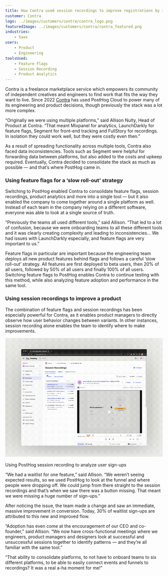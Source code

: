 ```yaml
---
title: How Contra used session recordings to improve registrations by 30%
customer: Contra
logo: ../images/customers/contra/contra_logo.png
featuredImage: ../images/customers/contra/contra_featured.png
industries:
    - Saas
users:
    - Product
    - Engineering
toolsUsed:
    - Feature Flags
    - Session Recording
    - Product Analytics
---
```


Contra is a freelance marketplace service which empowers its community of independent creatives and engineers to find work that fits the way they want to live. Since 2022 [Contra](http://www.contra.com) has used PostHog Cloud to power many of its engineering and product decisions, though previously the stack was a lot more complex.

“Originally we were using multiple platforms,” said Allison Nulty, Head of Product at Contra. “That meant Mixpanel for analytics, LaunchDarkly for feature flags, Segment for front-end tracking and FullStory for recordings. In isolation they could work well, but they were costly even then.”

As a result of spreading functionality across multiple tools, Contra also faced data inconsistencies. Tools such as Segment were helpful for forwarding data between platforms, but also added to the costs and upkeep required. Eventually, Contra decided to consolidate the stack as much as possible — and that’s where PostHog came in. 

### Using feature flags for a ‘slow roll-out’ strategy

Switching to PostHog enabled Contra to consolidate feature flags, session recordings, product analytics and more into a single tool — but it also enabled the company to come together around a single platform as well. Instead of each team in the company relying on a different software, everyone was able to look at a single source of truth.

<BorderWrapper>
    <Quote
        imageSource="/images/customers/allison.jpg"
        size="md"
        name="Allison Nulty"
        title="Head of Product, Contra "
        quote={`“A real positive has been the ability to talk to the PostHog engineers, to share feedback with them and have it received well. I think how rewarding that open line of communication is when I engage with our users too.”`}
    />
</BorderWrapper>

“Previously the teams all used different tools,” said Allison. “That led to a lot of confusion, because we were onboarding teams to all these different tools and it was clearly creating complexity and leading to inconsistencies… We had issues with LaunchDarkly especially, and feature flags are very important to us.”

Feature flags in particular are important because the engineering team deploys all new product features behind flags and follows a careful ‘slow roll-out’ strategy. All features are first deployed to beta users, then 20% of all users, followed by 50% of all users and finally 100% of all users. Switching feature flags to PostHog enables Contra to continue testing with this method, while also analyzing feature adoption and performance in the same tool. 

### Using session recordings to improve a product

The combination of feature flags and session recordings has been especially powerful for Contra, as it enables product managers to directly observe how user behavior changes between variants. In other instances, session recording alone enables the team to identify where to make improvements. 

![Contra screenshot](../images/customers/contra/contra_session.gif)
<Caption>Using PostHog session recording to analyze user sign-ups</Caption>

“We had a waitlist for one feature,” said Allison. “We weren’t seeing expected results, so we used PostHog to look at the funnel and where people were dropping off. We could jump from there straight to the session recordings and that’s when we saw there was a button missing. That meant we were missing a huge number of sign-ups.”

After noticing the issue, the team made a change and saw an immediate, massive improvement in conversion. Today, 30% of waitlist sign-ups are attributed to this new and improved flow. 

“Adoption has even come at the encouragement of our CEO and co-founder,” said Allison. “We now have cross-functional meetings where we engineers, product managers and designers look at successful and unsuccessful sessions together to identify patterns — and they’re all familiar with the same tool.”

“That ability to consolidate platforms, to not have to onboard teams to six different platforms, to be able to easily connect events and funnels to recordings? It was a real a-ha moment for me!”